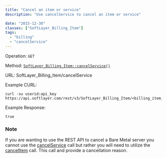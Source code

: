 ```yaml
---
title: "Cancel an item or service"
description: "Use cancelService to cancel an item or service"

date: "2015-12-30"
classes: ["SoftLayer_Billing_Item"]
tags:
  - "billing"
  - "cancelService"
---
```


Operation: `GET`

Method: [`SoftLayer_Billing_Item::cancelService()`](http://sldn.softlayer.com/reference/services/SoftLayer_Billing_Item/cancelService)

URL: SoftLayer_Billing_Item/cancelService

Example CURL:
```
curl -su userid:api_key https://api.softlayer.com/rest/v3/SoftLayer_Billing_Item/<billing_item_id/cancelService
```

Example Response:
```
true
```

### Note
If you are wanting to use the REST API to cancel a Bare Metal server you cannot use the [cancelService](http://sldn.softlayer.com/reference/services/SoftLayer_Billing_Item/cancelService) call but rather you will need to utilize the [cancelItem](http://sldn.softlayer.com/reference/services/SoftLayer_Billing_Item/cancelItem) call. This call and provide a cancellation reason.
